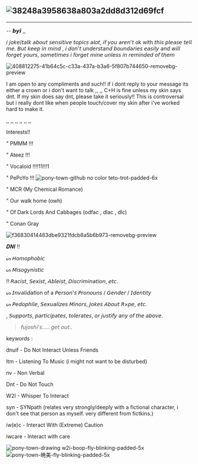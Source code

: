 
![38248a3958638a803a2dd8d312d69fcf](https://github.com/user-attachments/assets/9e0a6415-3207-4bec-a207-a01b87fc7cf1)
-
-------------------------
--  𝙗𝙮𝙞 ,,

 𝘪 𝘫𝘰𝘬𝘦/𝘵𝘢𝘭𝘬 𝘢𝘣𝘰𝘶𝘵 𝘴𝘦𝘯𝘴𝘪𝘵𝘪𝘷𝘦 𝘵𝘰𝘱𝘪𝘤𝘴 𝘢𝘭𝘰𝘵, 𝘪𝘧 𝘺𝘰𝘶 𝘢𝘳𝘦𝘯'𝘵 ok with 𝘵𝘩𝘪𝘴 𝘱𝘭𝘦𝘢𝘴𝘦 𝘵𝘦𝘭𝘭 𝘮𝘦. 𝘉𝘶𝘵 𝘬𝘦𝘦𝘱 𝘪𝘯 𝘮𝘪𝘯𝘥 , 𝘪 𝘥𝘰𝘯'𝘵 𝘶𝘯𝘥𝘦𝘳𝘴𝘵𝘢𝘯𝘥 𝘣𝘰𝘶𝘯𝘥𝘢𝘳𝘪𝘦𝘴 𝘦𝘢𝘴𝘪𝘭𝘺 𝘢𝘯𝘥 𝘸𝘪𝘭𝘭 𝘧𝘰𝘳𝘨𝘦𝘵 𝘺𝘰𝘶𝘳𝘴, 𝘴𝘰𝘮𝘦𝘵𝘪𝘮𝘦𝘴 𝘪 𝘧𝘰𝘳𝘨𝘦𝘵 𝘮𝘪𝘯𝘦 𝘶𝘯𝘭𝘦𝘴𝘴 𝘪𝘯 𝘳𝘦𝘮𝘪𝘯𝘥𝘦𝘥 𝘰𝘧 𝘵𝘩𝘦𝘮

![408812275-41b64c5c-c33a-437a-b3a6-5f807b744650-removebg-preview](https://github.com/user-attachments/assets/22aeaf59-0b54-4999-aa93-4c0b5b49cb9d)


I am open to any compliments and such!! if i dont reply to your message its either a crown or i don't want to talk ,, ,, 
C+H is fine unless my skin says dnt.
If my skin does say dnt, please take it seriously!! This is controversal but i really dont like when people touch/cover my skin after i've worked hard to make it.

,, ,, ,, ,, ,, ,, 

Interests!!

" PMMM !!!

" Ateez !!!

" Vocaloid !!!!11!!!1

" PePoYo !!!                                 ![pony-town-github no color teto-trot-padded-6x](https://github.com/user-attachments/assets/b98789eb-6b79-442d-a33a-0b90d7e5eba7)


" MCR (My Chemical Romance)

" Our walk home (owh)

" Of Dark Lords And Cabbages (odfac , dlac , dlc)

" Conan Gray

![f36830414483dbe9321fdcb8a5b6b973-removebg-preview](https://github.com/user-attachments/assets/ea1a854d-fba7-4922-a875-598dec59c13d)

𝑫𝑵𝑰 !!

ᔕ  𝘏𝘰𝘮𝘰𝘱𝘩𝘰𝘣𝘪𝘤

ᔕ 𝘔𝘪𝘴𝘰𝘨𝘺𝘯𝘪𝘴𝘵𝘪𝘤

!! 𝘙𝘢𝘤𝘪𝘴𝘵, 𝘚𝘦𝘹𝘪𝘴𝘵, 𝘈𝘣𝘭𝘦𝘪𝘴𝘵, 𝘋𝘪𝘴𝘤𝘳𝘪𝘮𝘪𝘯𝘢𝘵𝘪𝘰𝘯, 𝘦𝘵𝘤.

ᔕ 𝘐𝘯𝘷𝘢𝘭𝘪𝘥𝘢𝘵ion of a 𝘗𝘦𝘳𝘴𝘰𝘯'𝘴 𝘗𝘳𝘰𝘯𝘰𝘶𝘯𝘴 / 𝘎𝘦𝘯𝘥𝘦𝘳 / 𝘐𝘥𝘦𝘯𝘵𝘪𝘵𝘺

ᔕ 𝘗𝘦𝘥𝘰𝘱𝘩𝘪𝘭𝘦, 𝘚𝘦𝘹𝘶𝘢𝘭𝘪𝘻𝘦𝘴 𝘔𝘪𝘯𝘰𝘳𝘴, 𝘑𝘰𝘬𝘦𝘴 𝘈𝘣𝘰𝘶𝘵 𝘙×𝘱𝘦, 𝘦𝘵𝘤.

 , 𝘚𝘶𝘱𝘱𝘰𝘳𝘵𝘴, 𝘱𝘢𝘳𝘵𝘪𝘤𝘪𝘱𝘢𝘵𝘦𝘴, 𝘵𝘰𝘭𝘦𝘳𝘢𝘵𝘦𝘴, 𝘰𝘳 𝘫𝘶𝘴𝘵𝘪𝘧𝘺 𝘢𝘯𝘺 𝘰𝘧 𝘵𝘩𝘦 𝘢𝘣𝘰𝘷𝘦.

> 𝘧𝘶𝘫𝘰𝘴𝘩𝘪'𝘴..... 𝘨𝘦𝘵 𝘰𝘶𝘵..

keywords :

dnuif - Do Not Interact Unless Friends

ltm - Listening To Music (i might not want to be disturbed)

nv - Non Verbal

Dnt - Do Not Touch

W2I - Whisper To Interact

syn - SYNpath (relates very strongly/deeply with a fictional character, i don't see that person as myself. very different from fictkins.)

iw(e)c - Interact With (Extreme) Caution

iwcare - Interact with care



   ![pony-town-drawing w2i-boop-fly-blinking-padded-5x](https://github.com/user-attachments/assets/21507998-a9f0-42f2-853a-d0401cc7e21a) ![pony-town-暁美-fly-blinking-padded-5x](https://github.com/user-attachments/assets/ad5f4e09-4e03-4f0b-85b2-2291a975404c)
 

<!--
-->
